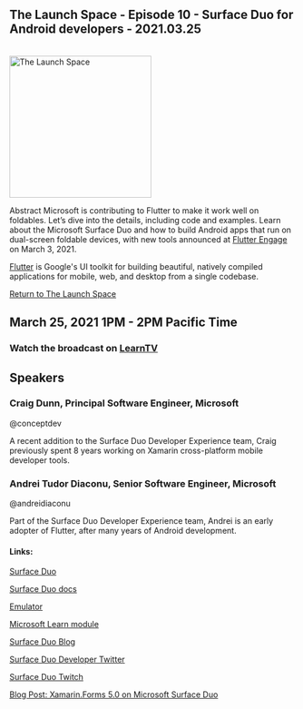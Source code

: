 ## The Launch Space - Episode 10 - Surface Duo for Android developers - 2021.03.25
<br/>
<img src="../media/LaunchSpace_Logo-Large_github.png" ant="launchspace logo" title="The Launch Space" width="250">

Abstract
Microsoft is contributing to Flutter to make it work well on foldables. Let’s dive into the details, including code and examples.  Learn about the Microsoft Surface Duo and how to build Android apps that run on dual-screen foldable devices, with new tools announced at [Flutter Engage](https://events.flutter.dev/) on March 3, 2021.  

[Flutter](https://flutter.dev/) is Google's UI toolkit for building beautiful, natively compiled applications for mobile, web, and desktop from a single codebase.

[Return to The Launch Space](../README.md)
<br/>

## March 25, 2021 1PM - 2PM Pacific Time

### Watch the broadcast on [LearnTV](http://aka.ms/learntv)


## Speakers 
### Craig Dunn, Principal Software Engineer, Microsoft
@conceptdev

A recent addition to the Surface Duo Developer Experience team, Craig previously spent 8 years working on Xamarin cross-platform mobile developer tools.

### Andrei Tudor Diaconu, Senior Software Engineer, Microsoft
@andreidiaconu

Part of the Surface Duo Developer Experience team, Andrei is an early adopter of Flutter, after many years of Android development.
 

#### Links: 
[Surface Duo](https://cda.ms/1WB)

[Surface Duo docs](https://cda.ms/1WC)

[Emulator](https://cda.ms/1WF)

[Microsoft Learn module](https://cda.ms/1WG)

[Surface Duo Blog](https://cda.ms/1WH)

[Surface Duo Developer Twitter](https://twitter.com/surfaceduodev)

[Surface Duo Twitch](https://twitch.tv/surfaceduodev)

[Blog Post: Xamarin.Forms 5.0 on Microsoft Surface Duo](https://cda.ms/22d)